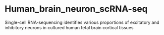 # Human_brain_neuron_scRNA-seq
Single-cell RNA-sequencing identifies various proportions of excitatory and inhibitory neurons in cultured human fetal brain cortical tissues

